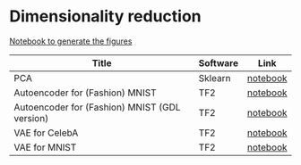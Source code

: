 # Dimensionality reduction

[Notebook to generate the figures](https://github.com/probml/pyprobml/blob/master/notebooks/figures/chapter20_figures.ipynb)

[pca]: https://colab.research.google.com/github/probml/pyprobml/blob/master/book1/dimred/pca.ipynb
[ae]: https://colab.research.google.com/github/probml/pyprobml/blob/master/book1/dimred/ae_mnist_tf.ipynb
[ae2]: https://colab.research.google.com/github/probml/pyprobml/blob/master/book1/dimred/ae_mnist_gdl_tf.ipynb
[vae]: https://colab.research.google.com/github/probml/pyprobml/blob/master/book1/dimred/vae_celeba_tf.ipynb
[vae2]: https://colab.research.google.com/github/probml/pyprobml/blob/master/book1/dimred/vae_mnist_gdl_tf.ipynb

|Title|Software|Link|
|-----------|----|----|
|PCA| Sklearn| [notebook][pca]|
|Autoencoder for (Fashion) MNIST| TF2| [notebook][ae]|
|Autoencoder for (Fashion) MNIST (GDL version)| TF2| [notebook][ae]|
|VAE for CelebA| TF2| [notebook][vae]|
|VAE for MNIST| TF2| [notebook][vae2]|
